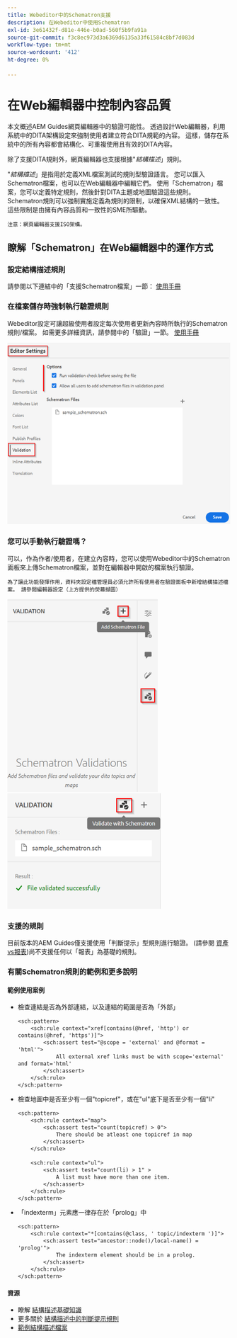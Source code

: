```yaml
---
title: Webeditor中的Schematron支援
description: 在Webeditor中使用Schematron
exl-id: 3e61432f-d81e-446e-b0ad-560f5b9fa91a
source-git-commit: f3c8ec973d3a6369d6135a33f61584c8bf7d083d
workflow-type: tm+mt
source-wordcount: '412'
ht-degree: 0%

---
```


# 在Web編輯器中控制內容品質

本文概述AEM Guides網頁編輯器中的驗證可能性。
透過設計Web編輯器，利用系統中的DITA架構設定來強制使用者建立符合DITA規範的內容。 這樣，儲存在系統中的所有內容都會結構化、可重複使用且有效的DITA內容。

除了支援DITA規則外，網頁編輯器也支援根據&quot;*結構描述*」規則。

&quot;*結構描述*」是指用於定義XML檔案測試的規則型驗證語言。 您可以匯入Schematron檔案，也可以在Web編輯器中編輯它們。 使用「Schematron」檔案，您可以定義特定規則，然後針對DITA主題或地圖驗證這些規則。 Schematron規則可以強制實施定義為規則的限制，以確保XML結構的一致性。 這些限制是由擁有內容品質和一致性的SME所驅動。

    注意：網頁編輯器支援ISO架構。


## 瞭解「Schematron」在Web編輯器中的運作方式

### 設定結構描述規則

請參閱以下連結中的「支援Schematron檔案」一節： [使用手冊](https://helpx.adobe.com/content/dam/help/en/xml-documentation-solution/4-2/Adobe-Experience-Manager-Guides_UUID_User-Guide_EN.pdf#page=148)


### 在檔案儲存時強制執行驗證規則

Webeditor設定可讓超級使用者設定每次使用者更新內容時所執行的Schematron規則/檔案。 如需更多詳細資訊，請參閱中的「驗證」一節。 [使用手冊](https://helpx.adobe.com/content/dam/help/en/xml-documentation-solution/4-2/Adobe-Experience-Manager-Guides_UUID_User-Guide_EN.pdf#page=58)

![從網頁編輯器設定設定規則](../../../assets/authoring/schematron-editorsettings-validation-tab.png)


### 您可以手動執行驗證嗎？

可以，作為作者/使用者，在建立內容時，您可以使用Webeditor中的Schematron面板來上傳Schematron檔案，並對在編輯器中開啟的檔案執行驗證。

    為了讓此功能發揮作用，資料夾設定檔管理員必須允許所有使用者在驗證面板中新增結構描述檔案。 請參閱編輯器設定（上方提供的熒幕擷圖）

![選擇結構描述檔案](../../../assets/authoring/schematron-rightpanel-validation-addsch.png)
![執行驗證](../../../assets/authoring/schematron-rightpanel-validation-runsch.png)


### 支援的規則

目前版本的AEM Guides僅支援使用「判斷提示」型規則進行驗證。 (請參閱 [資產vs報表](https://schematron.com/document/205.html))尚不支援任何以「報表」為基礎的規則。


### 有關Schematron規則的範例和更多說明

#### 範例使用案例

- 檢查連結是否為外部連結，以及連結的範圍是否為「外部」

   ```
   <sch:pattern>
       <sch:rule context="xref[contains(@href, 'http') or contains(@href, 'https')]">
           <sch:assert test="@scope = 'external' and @format = 'html'">
               All external xref links must be with scope='external' and format='html'
           </sch:assert>
       </sch:rule>
   </sch:pattern>
   ```

- 檢查地圖中是否至少有一個&quot;topicref&quot;，或在&quot;ul&quot;底下是否至少有一個&quot;li&quot;

   ```
   <sch:pattern>
       <sch:rule context="map">
           <sch:assert test="count(topicref) > 0">
               There should be atleast one topicref in map
           </sch:assert>
       </sch:rule>
   
       <sch:rule context="ul">
           <sch:assert test="count(li) > 1" >
               A list must have more than one item.
           </sch:assert>
       </sch:rule>
   </sch:pattern>
   ```

- 「indexterm」元素應一律存在於「prolog」中

   ```
   <sch:pattern>
       <sch:rule context="*[contains(@class, ' topic/indexterm ')]">
           <sch:assert test="ancestor::node()/local-name() = 'prolog'">
               The indexterm element should be in a prolog.
           </sch:assert>
       </sch:rule>
   </sch:pattern>
   ```

#### 資源

- 瞭解  [結構描述基礎知識](https://da2022.xatapult.com/#what-is-schematron)
- 更多關於 [結構描述中的判斷提示規則](https://www.xml.com/pub/a/2003/11/12/schematron.html#Assertions)
- [範例結構描述檔案](../../../assets/authoring/sample_schematron.sch)
